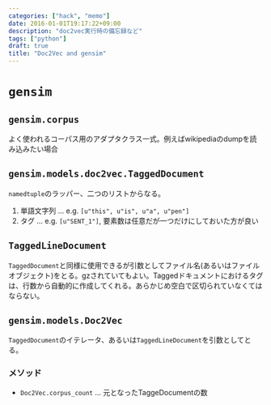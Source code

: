 ```yaml
---
categories: ["hack", "memo"]
date: 2016-01-01T19:17:22+09:00
description: "doc2vec実行時の備忘録など"
tags: ["python"]
draft: true
title: "Doc2Vec and gensim"
---
```


# `gensim`

## `gensim.corpus`

よく使われるコーパス用のアダプタクラス一式。例えばwikipediaのdumpを読み込みたい場合


## `gensim.models.doc2vec.TaggedDocument`

`namedtuple`のラッパー、二つのリストからなる。

1. 単語文字列 ... e.g. `[u"this", u"is", u"a", u"pen"]`
2. タグ ... e.g. `[u"SENT_1"]`, 要素数は任意だが一つだけにしておいた方が良い

## `TaggedLineDocument`

`TaggedDocument`と同様に使用できるが引数としてファイル名(あるいはファイルオブジェクト)をとる。gzされていてもよい。Taggedドキュメントにおけるタグは、行数から自動的に作成してくれる。あらかじめ空白で区切られていなくてはならない。

## `gensim.models.Doc2Vec`

`TaggedDocument`のイテレータ、あるいは`TaggedLineDocument`を引数としてとる。

### メソッド

* `Doc2Vec.corpus_count` ... 元となったTaggeDocumentの数

